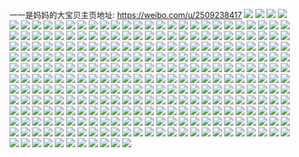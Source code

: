 一一是妈妈的大宝贝主页地址: https://weibo.com/u/2509238417 
![](https://wx4.sinaimg.cn/mw2000/958ff091ly1h8srrmjbdxj22c0340b2b.jpg) 
![](https://wx4.sinaimg.cn/mw2000/958ff091ly1h8srtei20lj22c03407wm.jpg) 
![](https://wx4.sinaimg.cn/mw2000/958ff091ly1h8srtxim2wj22c03557wl.jpg) 
![](https://wx4.sinaimg.cn/mw2000/958ff091ly1h8srwyz25gj22c0340u10.jpg) 
![](https://wx4.sinaimg.cn/mw2000/958ff091ly1h8srraqfhnj22801o04qq.jpg) 
![](https://wx4.sinaimg.cn/mw2000/958ff091ly1h8srxfajt4j223m2ste84.jpg) 
![](https://wx4.sinaimg.cn/mw2000/958ff091ly1h8srxqqvpuj22802yo4qt.jpg) 
![](https://wx4.sinaimg.cn/mw2000/958ff091ly1h8tycmld1nj21o0280kjl.jpg) 
![](https://wx4.sinaimg.cn/mw2000/958ff091ly1h8srr3q5ffj22c0340hdy.jpg) 
![](https://wx4.sinaimg.cn/mw2000/958ff091ly1h8tycoekpxj21o0280qv5.jpg) 
![](https://wx4.sinaimg.cn/mw2000/958ff091ly1h8tycq7570j22c0340kjn.jpg) 
![](https://wx4.sinaimg.cn/mw2000/002JOvxnly1guzs8dyv74j62c0340x6s02.jpg) 
![](https://wx4.sinaimg.cn/mw2000/002JOvxnly1guzs8hta4qj622q2xg4qs02.jpg) 
![](https://wx4.sinaimg.cn/mw2000/002JOvxnly1guzs8f8dwkj61sw1sw7wi02.jpg) 
![](https://wx4.sinaimg.cn/mw2000/002JOvxnly1guzs8j32ruj62c02c07wi02.jpg) 
![](https://wx4.sinaimg.cn/mw2000/002JOvxnly1guzs8k9043j62c0340kjm02.jpg) 
![](https://wx4.sinaimg.cn/mw2000/002JOvxnly1guzs8rtadyj62c0340x6r02.jpg) 
![](https://wx4.sinaimg.cn/mw2000/002JOvxnly1guzs8nr47ej626a2wdqv702.jpg) 
![](https://wx4.sinaimg.cn/mw2000/002JOvxnly1guzs8pyqn7j62c03404qs02.jpg) 
![](https://wx4.sinaimg.cn/mw2000/002JOvxnly1guzs8lnsstj62c0340hdv02.jpg) 
![](https://wx4.sinaimg.cn/mw2000/002JOvxnly1guzs93jxp6j62c0340hdu02.jpg) 
![](https://wx4.sinaimg.cn/mw2000/002JOvxnly1guzs8th38aj62c0340hdv02.jpg) 
![](https://wx4.sinaimg.cn/mw2000/002JOvxnly1guzs91tlm9j60u0140gvz02.jpg) 
![](https://wx4.sinaimg.cn/mw2000/002JOvxnly1guzs92cs8nj613w0twdku02.jpg) 
![](https://wx4.sinaimg.cn/mw2000/002JOvxnly1guzs895vstj62c02c0e8202.jpg) 
![](https://wx4.sinaimg.cn/mw2000/002JOvxnly1guzs8yu1c1j63402c01kz02.jpg) 
![](https://wx4.sinaimg.cn/mw2000/002JOvxnly1guzs91b6nzj63402c07wk02.jpg) 
![](https://wx4.sinaimg.cn/mw2000/958ff091ly1gsdddirnbmj20n01dsqsa.jpg) 
![](https://wx4.sinaimg.cn/mw2000/958ff091ly1gsdddjm0toj20n00n277m.jpg) 
![](https://wx4.sinaimg.cn/mw2000/958ff091ly1gsdddjzpguj20n00n9q53.jpg) 
![](https://wx4.sinaimg.cn/mw2000/958ff091ly1gsdddkfqusj20n00mgtbi.jpg) 
![](https://wx4.sinaimg.cn/mw2000/002JOvxnly1gsdddmhalvj60n00go42202.jpg) 
![](https://wx4.sinaimg.cn/mw2000/958ff091ly1gqklehp47sj22y027eb2a.jpg) 
![](https://wx4.sinaimg.cn/mw2000/958ff091ly1gqklej76wzj23402c0npe.jpg) 
![](https://wx4.sinaimg.cn/mw2000/958ff091ly1gqklel456yj23402c04qr.jpg) 
![](https://wx4.sinaimg.cn/mw2000/958ff091ly1gqkleezc84j23402c0npe.jpg) 
![](https://wx4.sinaimg.cn/mw2000/958ff091ly1gopnxjawsej21kf238u0x.jpg) 
![](https://wx4.sinaimg.cn/mw2000/958ff091ly1gnz2pkmf1pj21o02807wi.jpg) 
![](https://wx4.sinaimg.cn/mw2000/958ff091ly1gn4us06ckjj20u01hd416.jpg) 
![](https://wx4.sinaimg.cn/mw2000/958ff091ly1gn4urzbhx3j20u01head6.jpg) 
![](https://wx4.sinaimg.cn/mw2000/958ff091ly1gn4us0uzvnj20u01he778.jpg) 
![](https://wx4.sinaimg.cn/mw2000/958ff091ly1gn4us17q0gj20u01hc0vd.jpg) 
![](https://wx4.sinaimg.cn/mw2000/958ff091ly1gn4us1k879j20u01hegod.jpg) 
![](https://wx4.sinaimg.cn/mw2000/958ff091ly1gn4us1s3vpj20u01he0vp.jpg) 
![](https://wx4.sinaimg.cn/mw2000/958ff091ly1gn4us21w8vj20u01hd0vr.jpg) 
![](https://wx4.sinaimg.cn/mw2000/958ff091ly1gn4us2byisj20u01hewh1.jpg) 
![](https://wx4.sinaimg.cn/mw2000/958ff091ly1gn4us2m9yij20u01hdq6f.jpg) 
![](https://wx4.sinaimg.cn/mw2000/958ff091ly1gn3unonsc3j20u01407wh.jpg) 
![](https://wx4.sinaimg.cn/mw2000/958ff091ly1gn2pp4ecmrj23402c0npd.jpg) 
![](https://wx4.sinaimg.cn/mw2000/958ff091ly1gn2pp0j39oj23402c0x6p.jpg) 
![](https://wx4.sinaimg.cn/mw2000/958ff091ly1gn2ponxdgsj23402c0qv5.jpg) 
![](https://wx4.sinaimg.cn/mw2000/958ff091ly1gn2posuj17j22c02c07wi.jpg) 
![](https://wx4.sinaimg.cn/mw2000/958ff091ly1gn2poufjyqj22c02c0u0x.jpg) 
![](https://wx4.sinaimg.cn/mw2000/958ff091ly1gn2pow20o0j22c02c0qv5.jpg) 
![](https://wx4.sinaimg.cn/mw2000/958ff091ly1gn2poxtpbaj22801o01ky.jpg) 
![](https://wx4.sinaimg.cn/mw2000/958ff091ly1gn2pohortsj226k2wrhdv.jpg) 
![](https://wx4.sinaimg.cn/mw2000/958ff091ly1gn2pokcfk5j22c0340qv5.jpg) 
![](https://wx4.sinaimg.cn/mw2000/958ff091ly1gn1lpt12k2j21qi2bc4qp.jpg) 
![](https://wx4.sinaimg.cn/mw2000/958ff091ly1gmkb11yug2j20qo0qojug.jpg) 
![](https://wx4.sinaimg.cn/mw2000/958ff091ly1ghwkoz9shsj20w016onpd.jpg) 
![](https://wx4.sinaimg.cn/mw2000/958ff091ly1ghwkp0guxfj20w016otir.jpg) 
![](https://wx4.sinaimg.cn/mw2000/958ff091ly1gh5t4x3cnij21s02dchdu.jpg) 
![](https://wx4.sinaimg.cn/mw2000/958ff091ly1gh5t4w728xj21jn2277wh.jpg) 
![](https://wx4.sinaimg.cn/mw2000/958ff091ly1gh5t55cymqj21s02dcqv5.jpg) 
![](https://wx4.sinaimg.cn/mw2000/958ff091ly1gh5t4yuuqtj22c03404qr.jpg) 
![](https://wx4.sinaimg.cn/mw2000/958ff091ly1gh5t4vfg8gj22qg24gb2a.jpg) 
![](https://wx4.sinaimg.cn/mw2000/958ff091ly1gh5t54l1jpj22dc1s0npd.jpg) 
![](https://wx4.sinaimg.cn/mw2000/958ff091ly1gh5t53p199j22c02c04qs.jpg) 
![](https://wx4.sinaimg.cn/mw2000/958ff091ly1gh5t4tag50j22c02c0b2g.jpg) 
![](https://wx4.sinaimg.cn/mw2000/958ff091ly1gh5t51jh7uj22c02c04qw.jpg) 
![](https://wx4.sinaimg.cn/mw2000/958ff091ly1gfeis8eypxj226r2x0u0y.jpg) 
![](https://wx4.sinaimg.cn/mw2000/958ff091ly1gaxpeafjf4j20mi0u0wxp.jpg) 
![](https://wx4.sinaimg.cn/mw2000/958ff091ly1gat5ru7yvjj23402c0dzn.jpg) 
![](https://wx4.sinaimg.cn/mw2000/958ff091ly1ga918wasjbj21o0280e81.jpg) 
![](https://wx4.sinaimg.cn/mw2000/958ff091ly1ga918y4i40j21o02804qp.jpg) 
![](https://wx4.sinaimg.cn/mw2000/958ff091ly1ga918uc6rgj21o0280npd.jpg) 
![](https://wx4.sinaimg.cn/mw2000/958ff091ly1ga8kedx451j20u00y0gsb.jpg) 
![](https://wx4.sinaimg.cn/mw2000/958ff091ly1g9y8yorw7cj21o0280b29.jpg) 
![](https://wx4.sinaimg.cn/mw2000/958ff091ly1g9qbmfjpmgj22c0340hdw.jpg) 
![](https://wx4.sinaimg.cn/mw2000/958ff091ly1g9lrrvv5m2j23402c0b2b.jpg) 
![](https://wx4.sinaimg.cn/mw2000/958ff091ly1g9lrrlx9skj22dc1s0b29.jpg) 
![](https://wx4.sinaimg.cn/mw2000/958ff091ly1g9lrr7q3hjj23402c0e82.jpg) 
![](https://wx4.sinaimg.cn/mw2000/958ff091ly1g9lrrbijagj23402c0x6p.jpg) 
![](https://wx4.sinaimg.cn/mw2000/958ff091ly1g9lrrdozcoj22c0340u0y.jpg) 
![](https://wx4.sinaimg.cn/mw2000/958ff091ly1g9lrrq1y56j22c03bynpd.jpg) 
![](https://wx4.sinaimg.cn/mw2000/958ff091ly1g9lrrnltpcj22az340hdu.jpg) 
![](https://wx4.sinaimg.cn/mw2000/958ff091ly1g9lrr8yr7dj224w1ln7wh.jpg) 
![](https://wx4.sinaimg.cn/mw2000/958ff091ly1g9lrrobhxgj23402c04ls.jpg) 
![](https://wx4.sinaimg.cn/mw2000/958ff091ly1g9lrrxotvxj21w01f0qrj.jpg) 
![](https://wx4.sinaimg.cn/mw2000/958ff091ly1g9lrrkxg47j23402c0b2b.jpg) 
![](https://wx4.sinaimg.cn/mw2000/958ff091ly1g9lrr9sey9j21kw16odsl.jpg) 
![](https://wx4.sinaimg.cn/mw2000/958ff091ly1g9lrrh9kepj23402c0e82.jpg) 
![](https://wx4.sinaimg.cn/mw2000/958ff091ly1g9agao0bvnj20ku0g4gqt.jpg) 
![](https://wx4.sinaimg.cn/mw2000/958ff091ly1g9agaoiajmj20rs0hdtaz.jpg) 
![](https://wx4.sinaimg.cn/mw2000/958ff091ly1g8y0q0bs7ej20u01401ky.jpg) 
![](https://wx4.sinaimg.cn/mw2000/958ff091ly1g7katvpj9dj23402c07wh.jpg) 
![](https://wx4.sinaimg.cn/mw2000/958ff091ly1g7kat4b6xoj23402c0b2a.jpg) 
![](https://wx4.sinaimg.cn/mw2000/958ff091ly1g7katly48dj23402c0npd.jpg) 
![](https://wx4.sinaimg.cn/mw2000/958ff091ly1g7kau59o36j23402c0x6p.jpg) 
![](https://wx4.sinaimg.cn/mw2000/958ff091ly1g74v1iab8vj22ds1schdt.jpg) 
![](https://wx4.sinaimg.cn/mw2000/958ff091ly1g74v1h4j25j233z2c0qv6.jpg) 
![](https://wx4.sinaimg.cn/mw2000/958ff091ly1g6z8nep8mej22c0340hdt.jpg) 
![](https://wx4.sinaimg.cn/mw2000/958ff091ly1g6z8o3bekuj23402c0e81.jpg) 
![](https://wx4.sinaimg.cn/mw2000/958ff091ly1g6z8o99ve0j23402c0qv5.jpg) 
![](https://wx4.sinaimg.cn/mw2000/958ff091ly1g6z8nawlfrj23402c0kjm.jpg) 
![](https://wx4.sinaimg.cn/mw2000/958ff091ly1g6z8oh3zijj23402c04qq.jpg) 
![](https://wx4.sinaimg.cn/mw2000/958ff091ly1g6z8oozs4rj23402c0b29.jpg) 
![](https://wx4.sinaimg.cn/mw2000/958ff091ly1g6z8oyi2lmj23402c07wi.jpg) 
![](https://wx4.sinaimg.cn/mw2000/958ff091ly1g6z8p6mekej22c0340hdt.jpg) 
![](https://wx4.sinaimg.cn/mw2000/958ff091ly1g6z8pcreq9j23402c0kjl.jpg) 
![](https://wx4.sinaimg.cn/mw2000/958ff091ly1g6ydgyjtpkj22c033zx6s.jpg) 
![](https://wx4.sinaimg.cn/mw2000/958ff091ly1g6nxz2okxmj233z2c0e84.jpg) 
![](https://wx4.sinaimg.cn/mw2000/958ff091ly1g6nxz5cvglj233z2c0npf.jpg) 
![](https://wx4.sinaimg.cn/mw2000/958ff091ly1g6epwher25j22c02c0e81.jpg) 
![](https://wx4.sinaimg.cn/mw2000/958ff091ly1g6e41z36qcj233z2c0b2d.jpg) 
![](https://wx4.sinaimg.cn/mw2000/958ff091ly1g6e421rjsvj233z2c07wk.jpg) 
![](https://wx4.sinaimg.cn/mw2000/958ff091ly1g6e48cgklaj233z2c0qv9.jpg) 
![](https://wx4.sinaimg.cn/mw2000/958ff091ly1g6e424vdf6j21xc2wtx6s.jpg) 
![](https://wx4.sinaimg.cn/mw2000/958ff091ly1g6e427t274j21tk2nqb2c.jpg) 
![](https://wx4.sinaimg.cn/mw2000/958ff091ly1g6e41vdqhvj21sc2dskjm.jpg) 
![](https://wx4.sinaimg.cn/mw2000/958ff091ly1g6e41rdvhnj22c033z4qt.jpg) 
![](https://wx4.sinaimg.cn/mw2000/958ff091ly1g6e42a8viaj233z2c01kz.jpg) 
![](https://wx4.sinaimg.cn/mw2000/958ff091ly1g6e5bgv6btj233z2c0npe.jpg) 
![](https://wx4.sinaimg.cn/mw2000/958ff091ly1g65jum5m1yj20u00u0ahr.jpg) 
![](https://wx4.sinaimg.cn/mw2000/958ff091ly1g65jumjgztj20u00u0grb.jpg) 
![](https://wx4.sinaimg.cn/mw2000/958ff091ly1g5yht9wtkmj213z0u0qba.jpg) 
![](https://wx4.sinaimg.cn/mw2000/958ff091ly1g5yhta7yj8j213z0u0tgm.jpg) 
![](https://wx4.sinaimg.cn/mw2000/958ff091ly1g5yht9oj99j213z0u0ah3.jpg) 
![](https://wx4.sinaimg.cn/mw2000/958ff091ly1g5yhtagx1kj213z0u0k0t.jpg) 
![](https://wx4.sinaimg.cn/mw2000/958ff091ly1g5yhtaraw2j213z0u0ak0.jpg) 
![](https://wx4.sinaimg.cn/mw2000/958ff091ly1g5yhtaz5u1j213z0u0jx7.jpg) 
![](https://wx4.sinaimg.cn/mw2000/958ff091ly1g5tulctyksj22c03407wj.jpg) 
![](https://wx4.sinaimg.cn/mw2000/958ff091ly1g5tuleean2j22c0340x6r.jpg) 
![](https://wx4.sinaimg.cn/mw2000/958ff091ly1g42betx4sdj216o16mhdt.jpg) 
![](https://wx4.sinaimg.cn/mw2000/958ff091ly1g42bes07vhj22yk27xb2b.jpg) 
![](https://wx4.sinaimg.cn/mw2000/958ff091ly1g42bew6dqwj233a2aau0x.jpg) 
![](https://wx4.sinaimg.cn/mw2000/958ff091ly1g42benv2h4j233y2agu0y.jpg) 
![](https://wx4.sinaimg.cn/mw2000/958ff091ly1g41p9f7cutj22c0340ay2.jpg) 
![](https://wx4.sinaimg.cn/mw2000/958ff091ly1g41p9ge639j22c0340h4q.jpg) 
![](https://wx4.sinaimg.cn/mw2000/958ff091ly1g41p9hsnluj23402c01d1.jpg) 
![](https://wx4.sinaimg.cn/mw2000/958ff091ly1g41p9e37qej23402c0kcd.jpg) 
![](https://wx4.sinaimg.cn/mw2000/958ff091ly1g41p9ke2gbj22c0340qv5.jpg) 
![](https://wx4.sinaimg.cn/mw2000/958ff091ly1g41p9lhw5ij23402c0e5u.jpg) 
![](https://wx4.sinaimg.cn/mw2000/958ff091ly1g41p9mnhhqj23402c04p2.jpg) 
![](https://wx4.sinaimg.cn/mw2000/958ff091ly1g41p9ocktnj23402c0e81.jpg) 
![](https://wx4.sinaimg.cn/mw2000/958ff091ly1g387w7jlmgj21400u0hdt.jpg) 
![](https://wx4.sinaimg.cn/mw2000/958ff091ly1g341et70fgj213y0tyb29.jpg) 
![](https://wx4.sinaimg.cn/mw2000/958ff091ly1g341808qclj22c033zb2f.jpg) 
![](https://wx4.sinaimg.cn/mw2000/958ff091ly1g3418px34gj20ty13ye82.jpg) 
![](https://wx4.sinaimg.cn/mw2000/958ff091ly1g318f5n2qij20j60ozdir.jpg) 
![](https://wx4.sinaimg.cn/mw2000/958ff091ly1g318f5sflrj20qe0xpq5h.jpg) 
![](https://wx4.sinaimg.cn/mw2000/958ff091ly1g318f4hlc0j22yo4g0u17.jpg) 
![](https://wx4.sinaimg.cn/mw2000/958ff091ly1g318f9sl7xj22yo4g07wr.jpg) 
![](https://wx4.sinaimg.cn/mw2000/958ff091ly1g2z09jj96xj22c033z4qs.jpg) 
![](https://wx4.sinaimg.cn/mw2000/958ff091ly1g2z09oo7rsj22c033zb2b.jpg) 
![](https://wx4.sinaimg.cn/mw2000/958ff091ly1g2z0a6od5bj22c033z7wk.jpg) 
![](https://wx4.sinaimg.cn/mw2000/958ff091ly1g2z093c40yj233z2c0u12.jpg) 
![](https://wx4.sinaimg.cn/mw2000/958ff091ly1g2z0axpcs1j233z2c0e85.jpg) 
![](https://wx4.sinaimg.cn/mw2000/958ff091ly1g2z0b9vej7j21o0280qv5.jpg) 
![](https://wx4.sinaimg.cn/mw2000/958ff091ly1g2z0bhthdsj233z2c07wk.jpg) 
![](https://wx4.sinaimg.cn/mw2000/958ff091ly1g2z0bm6kfnj233z2c07wk.jpg) 
![](https://wx4.sinaimg.cn/mw2000/958ff091ly1g2z0bqrz1tj233z2c0qv6.jpg) 
![](https://wx4.sinaimg.cn/mw2000/958ff091ly1g2s92d90jpj22c033zu11.jpg) 
![](https://wx4.sinaimg.cn/mw2000/958ff091ly1g2s91wcwmfj233z2c04qu.jpg) 
![](https://wx4.sinaimg.cn/mw2000/958ff091ly1g2s9168petj22c0340x6p.jpg) 
![](https://wx4.sinaimg.cn/mw2000/958ff091ly1g2s90uubddj22c033z4qr.jpg) 
![](https://wx4.sinaimg.cn/mw2000/958ff091ly1g2s90kyimgj234022ohdu.jpg) 
![](https://wx4.sinaimg.cn/mw2000/958ff091ly1g2s8yfyl4pj233z2c0x6r.jpg) 
![](https://wx4.sinaimg.cn/mw2000/958ff091ly1g2s90bv7vgj22c033zb2d.jpg) 
![](https://wx4.sinaimg.cn/mw2000/958ff091ly1g2s92ia0pij22c033z1l0.jpg) 
![](https://wx4.sinaimg.cn/mw2000/958ff091ly1g2s8ynbx4lj233z2c0u0z.jpg) 
![](https://wx4.sinaimg.cn/mw2000/958ff091ly1g2omf8t595j233z2c01kz.jpg) 
![](https://wx4.sinaimg.cn/mw2000/958ff091ly1g2olshjz4jj22dc1s0qv5.jpg) 
![](https://wx4.sinaimg.cn/mw2000/958ff091ly1g2olsep2a0j22dc1s01kx.jpg) 
![](https://wx4.sinaimg.cn/mw2000/958ff091ly1g2olsmujdkj22dc1s07wh.jpg) 
![](https://wx4.sinaimg.cn/mw2000/958ff091ly1g2olsontq1j22dc1s04ku.jpg) 
![](https://wx4.sinaimg.cn/mw2000/958ff091ly1g2olsbhxycj22dc1s07wh.jpg) 
![](https://wx4.sinaimg.cn/mw2000/958ff091ly1g20ylm9eoaj233z2c0kjq.jpg) 
![](https://wx4.sinaimg.cn/mw2000/958ff091ly1g20ylvorlqj233z2c0npj.jpg) 
![](https://wx4.sinaimg.cn/mw2000/958ff091ly1g20ylrorfpj233z2c0x6u.jpg) 
![](https://wx4.sinaimg.cn/mw2000/958ff091ly1g20ylokceuj22c033zu10.jpg) 
![](https://wx4.sinaimg.cn/mw2000/958ff091ly1g20ypo3rg7j22c033zhe4.jpg) 
![](https://wx4.sinaimg.cn/mw2000/958ff091ly1g20ynf5cdej22c033zb2c.jpg) 
![](https://wx4.sinaimg.cn/mw2000/958ff091ly1g1wkk7hyu9j22c033zb2c.jpg) 
![](https://wx4.sinaimg.cn/mw2000/958ff091ly1g1nm28n7duj22c033zu0z.jpg) 
![](https://wx4.sinaimg.cn/mw2000/958ff091ly1g1nm1pdtjmj22c033zkjo.jpg) 
![](https://wx4.sinaimg.cn/mw2000/958ff091ly1g1nm1uazkrj22c033zkjq.jpg) 
![](https://wx4.sinaimg.cn/mw2000/958ff091ly1g1nm1y99wlj233z2c0e85.jpg) 
![](https://wx4.sinaimg.cn/mw2000/958ff091ly1g1nm220vsuj233z2c04qs.jpg) 
![](https://wx4.sinaimg.cn/mw2000/958ff091ly1g1nm2bp9pyj233z2c0qv8.jpg) 
![](https://wx4.sinaimg.cn/mw2000/958ff091ly1g1nm25odhuj233z2c01l2.jpg) 
![](https://wx4.sinaimg.cn/mw2000/958ff091ly1g1nm2dihhdj23402c0kjl.jpg) 
![](https://wx4.sinaimg.cn/mw2000/958ff091ly1g1nm1m4cy6j23402c0npd.jpg) 
![](https://wx4.sinaimg.cn/mw2000/958ff091ly1g1iydwepb9j22c033z1l5.jpg) 
![](https://wx4.sinaimg.cn/mw2000/958ff091ly1g1ecypns95j22c033zu0y.jpg) 
![](https://wx4.sinaimg.cn/mw2000/958ff091ly1g1ecz39occj22c033zb2b.jpg) 
![](https://wx4.sinaimg.cn/mw2000/958ff091ly1g1eczkdw9gj22c033zu0y.jpg) 
![](https://wx4.sinaimg.cn/mw2000/958ff091ly1g1ecy2i897j233z2c0x6q.jpg) 
![](https://wx4.sinaimg.cn/mw2000/958ff091ly1g1ausw2kwvj22c033zu12.jpg) 
![](https://wx4.sinaimg.cn/mw2000/958ff091ly1g1aut8i61tj22c033zkjs.jpg) 
![](https://wx4.sinaimg.cn/mw2000/958ff091ly1g1auu2r2zuj22c033zqvd.jpg) 
![](https://wx4.sinaimg.cn/mw2000/958ff091ly1g1auuydhunj22c033z4qw.jpg) 
![](https://wx4.sinaimg.cn/mw2000/958ff091ly1g1auvmgm51j22c033zb2g.jpg) 
![](https://wx4.sinaimg.cn/mw2000/958ff091ly1g1auvw1lnej22c033ze84.jpg) 
![](https://wx4.sinaimg.cn/mw2000/958ff091ly1g0k9o6c1ycj21sc2dskjq.jpg) 
![](https://wx4.sinaimg.cn/mw2000/958ff091ly1g0ih1vxrz8j22c033z4qr.jpg) 
![](https://wx4.sinaimg.cn/mw2000/958ff091ly1g0ih1xa1mgj22c033zx6q.jpg) 
![](https://wx4.sinaimg.cn/mw2000/958ff091ly1g0i0sotp7xj22c033zu0z.jpg) 
![](https://wx4.sinaimg.cn/mw2000/958ff091ly1g0ih1uib8sj22c033z4qs.jpg) 
![](https://wx4.sinaimg.cn/mw2000/958ff091ly1g0i0tkiyh1j233z2c0u10.jpg) 
![](https://wx4.sinaimg.cn/mw2000/958ff091ly1g0ih1ygx73j233z2c04qs.jpg) 
![](https://wx4.sinaimg.cn/mw2000/958ff091ly1g0ih1ztqu8j233z2c0hdw.jpg) 
![](https://wx4.sinaimg.cn/mw2000/958ff091ly1g0ih21dkvwj233z2c0npg.jpg) 
![](https://wx4.sinaimg.cn/mw2000/958ff091ly1g0ih22mfrqj233z2c0qv7.jpg) 
![](https://wx4.sinaimg.cn/mw2000/958ff091ly1g02qroin10j22yo4g0npp.jpg) 
![](https://wx4.sinaimg.cn/mw2000/958ff091ly1g02qrs86t1j22yo4g0kjx.jpg) 
![](https://wx4.sinaimg.cn/mw2000/958ff091ly1g02qrvb674j22yo4g0he5.jpg) 
![](https://wx4.sinaimg.cn/mw2000/958ff091ly1g02qsi5akhj22yo4g0e8d.jpg) 
![](https://wx4.sinaimg.cn/mw2000/958ff091ly1g02qrkyfosj22yo4g0x70.jpg) 
![](https://wx4.sinaimg.cn/mw2000/958ff091ly1g02qsmal2mj24g02yo4r1.jpg) 
![](https://wx4.sinaimg.cn/mw2000/958ff091ly1g02qsprjlcj24g02yoe8e.jpg) 
![](https://wx4.sinaimg.cn/mw2000/958ff091ly1g02qrhs5tvj22yo4g0kjx.jpg) 
![](https://wx4.sinaimg.cn/mw2000/958ff091ly1g02qsu313lj22yo4g04r2.jpg) 
![](https://wx4.sinaimg.cn/mw2000/958ff091ly1fzrd8vwutij23402c0x6p.jpg) 
![](https://wx4.sinaimg.cn/mw2000/958ff091ly1fzqf8mn9hij21uo1gsx6q.jpg) 
![](https://wx4.sinaimg.cn/mw2000/958ff091ly1fzm7p8cnmjj20op0hn0vm.jpg) 
![](https://wx4.sinaimg.cn/mw2000/958ff091ly1fzkgnft4x8j21sc2dsqvb.jpg) 
![](https://wx4.sinaimg.cn/mw2000/958ff091ly1fzkg5xgmxuj20n00uox24.jpg) 
![](https://wx4.sinaimg.cn/mw2000/958ff091ly1fzjwwc0mmuj23402c0e82.jpg) 
![](https://wx4.sinaimg.cn/mw2000/958ff091ly1fzhnrvg7ezj21f01w04qs.jpg) 
![](https://wx4.sinaimg.cn/mw2000/958ff091ly1fzen6digwvj20op0hn7eh.jpg) 
![](https://wx4.sinaimg.cn/mw2000/958ff091ly1fz6vvim6vqj20f70r1wjl.jpg) 
![](https://wx4.sinaimg.cn/mw2000/958ff091ly1fz2xwngfp9j23xo1xge85.jpg) 
![](https://wx4.sinaimg.cn/mw2000/958ff091ly1fz2xwpcoslj23xo1xghdx.jpg) 
![](https://wx4.sinaimg.cn/mw2000/958ff091ly1fz2xwxern2j23xo1xgnph.jpg) 
![](https://wx4.sinaimg.cn/mw2000/958ff091ly1fz2xx2630wj23xo1xgqvb.jpg) 
![](https://wx4.sinaimg.cn/mw2000/958ff091ly1fz2xx3hp4sj21w00xcb2a.jpg) 
![](https://wx4.sinaimg.cn/mw2000/958ff091ly1fz2xwr9nf3j23xo1xgqv8.jpg) 
![](https://wx4.sinaimg.cn/mw2000/958ff091ly1fz2xwu0yvrj23xo1xg1l1.jpg) 
![](https://wx4.sinaimg.cn/mw2000/958ff091ly1fz2xwvnzblj23xo1xge83.jpg) 
![](https://wx4.sinaimg.cn/mw2000/958ff091ly1fz2xwzmcewj23xo1xgqv9.jpg) 
![](https://wx4.sinaimg.cn/mw2000/958ff091ly1fz02t1a6khj20qo0zkkjl.jpg) 
![](https://wx4.sinaimg.cn/mw2000/958ff091ly1fyrkys36v4j20qo0zkk6a.jpg) 
![](https://wx4.sinaimg.cn/mw2000/958ff091gy1fyqbvjo5x1j20zk0qodrf.jpg) 
![](https://wx4.sinaimg.cn/mw2000/958ff091ly1fyg1ealaplj20qo0zkk0r.jpg) 
![](https://wx4.sinaimg.cn/mw2000/958ff091ly1fya2xgscpij20qo0zk7wh.jpg) 
![](https://wx4.sinaimg.cn/mw2000/958ff091ly1fy8i9fe2jzj20ku0ku76k.jpg) 
![](https://wx4.sinaimg.cn/mw2000/958ff091ly1fxzkpgcbdnj21w01f0hdx.jpg) 
![](https://wx4.sinaimg.cn/mw2000/958ff091ly1fxzkpkfu7lj21w01f0hdx.jpg) 
![](https://wx4.sinaimg.cn/mw2000/958ff091ly1fxzkpnqekhj21w01f0b2d.jpg) 
![](https://wx4.sinaimg.cn/mw2000/958ff091ly1fxu0t78vu4j22c0340u0x.jpg) 
![](https://wx4.sinaimg.cn/mw2000/958ff091ly1fxst8jgxy0j21kw1kwqv8.jpg) 
![](https://wx4.sinaimg.cn/mw2000/958ff091ly1fxcolp8hqxj233z22ob2b.jpg) 
![](https://wx4.sinaimg.cn/mw2000/958ff091ly1fxcolw9ow6j233z22o1ky.jpg) 
![](https://wx4.sinaimg.cn/mw2000/958ff091ly1fxcolz63mjj222o33znnk.jpg) 
![](https://wx4.sinaimg.cn/mw2000/958ff091ly1fxcom84nvtj233z22onpd.jpg) 
![](https://wx4.sinaimg.cn/mw2000/958ff091ly1fxcomj5rf7j233z22oqv6.jpg) 
![](https://wx4.sinaimg.cn/mw2000/958ff091ly1fxcon2a2alj233z22ox6r.jpg) 
![](https://wx4.sinaimg.cn/mw2000/958ff091ly1fxcolfc11gj21uo1gse82.jpg) 
![](https://wx4.sinaimg.cn/mw2000/958ff091ly1fxcom3u3boj2305203u0x.jpg) 
![](https://wx4.sinaimg.cn/mw2000/958ff091ly1fxconq84btj222o33ze59.jpg) 
![](https://wx4.sinaimg.cn/mw2000/958ff091ly1fxbe9trwj6j20qo0k8qpb.jpg) 
![](https://wx4.sinaimg.cn/mw2000/958ff091ly1fwzuxl9wwgj21w01tfnph.jpg) 
![](https://wx4.sinaimg.cn/mw2000/958ff091ly1fwysec8ewej20qo10kqv5.jpg) 
![](https://wx4.sinaimg.cn/mw2000/958ff091ly1fwxkh88n31j20qo0zk7wh.jpg) 
![](https://wx4.sinaimg.cn/mw2000/958ff091ly1fwxkh98vdbj20qo0zk4qp.jpg) 
![](https://wx4.sinaimg.cn/mw2000/958ff091ly1fwweay03efj20qo0zk1kx.jpg) 
![](https://wx4.sinaimg.cn/mw2000/958ff091ly1fwv2p8qg3zj20qo0zk1kx.jpg) 
![](https://wx4.sinaimg.cn/mw2000/958ff091ly1fwqming4uvj20qo0zk4qp.jpg) 
![](https://wx4.sinaimg.cn/mw2000/958ff091ly1fwpzx2nunvj20qo0zkb29.jpg) 
![](https://wx4.sinaimg.cn/mw2000/958ff091ly1fvl2n06zluj219i0u0dkj.jpg) 
![](https://wx4.sinaimg.cn/mw2000/958ff091ly1fv9gyxhfltj20qo0zk0yn.jpg) 
![](https://wx4.sinaimg.cn/mw2000/958ff091ly1fv9gyx4j8ej20qo0zkn3j.jpg) 
![](https://wx4.sinaimg.cn/mw2000/958ff091ly1fu9cvha372j20qo1beb29.jpg) 
![](https://wx4.sinaimg.cn/mw2000/958ff091ly1fu9d8afnscj21f01w0b2c.jpg) 
![](https://wx4.sinaimg.cn/mw2000/958ff091ly1fu9d8ggkuyj21f01w07ov.jpg) 
![](https://wx4.sinaimg.cn/mw2000/958ff091ly1fu9d9a0sd3j21kw16o4qq.jpg) 
![](https://wx4.sinaimg.cn/mw2000/958ff091ly1fu9d9e1s5vj216o1kwwtv.jpg) 
![](https://wx4.sinaimg.cn/mw2000/958ff091ly1fu9d9pqv54j216o1lhkjm.jpg) 
![](https://wx4.sinaimg.cn/mw2000/958ff091ly1ftjpw4563nj20qo0zknjb.jpg) 
![](https://wx4.sinaimg.cn/mw2000/958ff091ly1ft565zt0uzj20k00zkaif.jpg) 
![](https://wx4.sinaimg.cn/mw2000/958ff091ly1fsxql7ug89j20xc18e7wi.jpg) 
![](https://wx4.sinaimg.cn/mw2000/958ff091ly1fsni9p552pj22ds1sgnpd.jpg) 
![](https://wx4.sinaimg.cn/mw2000/958ff091ly1fsni9zuyhvj22ds1sgnpd.jpg) 
![](https://wx4.sinaimg.cn/mw2000/958ff091ly1fsnkl5i8rqj22yo1o0x6u.jpg) 
![](https://wx4.sinaimg.cn/mw2000/958ff091ly1fsnki6r0ryj22yo1o0npi.jpg) 
![](https://wx4.sinaimg.cn/mw2000/958ff091ly1fsnr4ytnynj22yo1o0npi.jpg) 
![](https://wx4.sinaimg.cn/mw2000/958ff091ly1fsni9dng3fj21o02you12.jpg) 
![](https://wx4.sinaimg.cn/mw2000/958ff091ly1fslbdi1gfrj22c0340kjm.jpg) 
![](https://wx4.sinaimg.cn/mw2000/958ff091ly1fsl57wnyz8j23402c04gh.jpg) 
